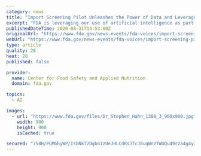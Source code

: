```yaml
---
category: news
title: "Import Screening Pilot Unleashes the Power of Data and Leverages Artificial Intelligence"
excerpt: "FDA is leveraging our use of artificial intelligence as part of the FDA’s New Era of Smarter Food Safety initiative."
publishedDateTime: 2020-08-31T14:53:00Z
originalUrl: "https://www.fda.gov/news-events/fda-voices/import-screening-pilot-unleashes-power-data-and-leverages-artificial-intelligence"
webUrl: "https://www.fda.gov/news-events/fda-voices/import-screening-pilot-unleashes-power-data-and-leverages-artificial-intelligence"
type: article
quality: 28
heat: 28
published: false

provider:
  name: Center for Food Safety and Applied Nutrition
  domain: fda.gov

topics:
  - AI

images:
  - url: "https://www.fda.gov/files/Dr_Stephen_Hahn_1388_3_900x900.jpg"
    width: 900
    height: 900
    isCached: true

secured: "758H/PGMGhyWP/IsbNkT7Dgbn1zUeJHLCdRsJTcJ8uqWnzTWUQu49rza4g4y32hiMKXZc8g33jo0uu1nURMWTr5Op87dQLt84oe5ZkRy3fcZxL50GEIXUi+6nbiiGZgIwIp0rnZalEeJOiZr8zNqqzZopMHZ22T2FGXbPQuhyzU8NyKrVU4RwnvgnP+Bs/H/SFsW70iVC68LCsM00YADoY4A6sywGlWRdqxr3T7LGCF2mgpfJUg5wB+GSg1CZmBqWXgsEgKA7OEL1rCSr4rEkSuxpKPip/ZAviyI5q6VejC+AGvN6atD71oMUsk+nNN66ACkf4xVnCrATRibcy+McziHPlDk1gLeddyIXML9GbA=;TatjVTA121bKPbBOXJvDag=="
---
```


